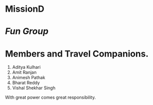 # MissionD

# *Fun Group*

# Members and Travel Companions.

1. Aditya Kulhari
2. Amit Ranjan
3. Animesh Pathak
4. Bharat Reddy
5. Vishal Shekhar Singh

With great power comes great responsibility.
